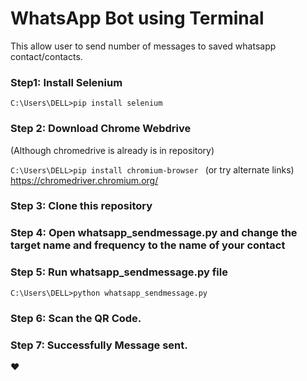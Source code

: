# WhatsApp Bot using Terminal

This allow user to send number of messages to saved whatsapp contact/contacts. 

### Step1: Install Selenium

```C:\Users\DELL>pip install selenium ```

### Step 2: Download Chrome Webdrive 
(Although chromedrive is already is in repository)

```C:\Users\DELL>pip install chromium-browser ```
(or try alternate links) https://chromedriver.chromium.org/

### Step 3: Clone this repository

### Step 4: Open whatsapp_sendmessage.py and change the target name and frequency to the name of your contact 

### Step 5: Run whatsapp_sendmessage.py file

```C:\Users\DELL>python whatsapp_sendmessage.py ```

### Step 6: Scan the QR Code.

### Step 7: Successfully Message sent.

:heart:
